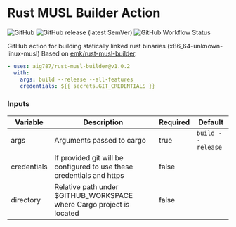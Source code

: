 Rust MUSL Builder Action
========================

![GitHub](https://img.shields.io/github/license/aig787/rust-musl-builder)
![GitHub release (latest SemVer)](https://img.shields.io/github/v/release/aig787/rust-musl-builder)
![GitHub Workflow Status](https://img.shields.io/github/workflow/status/aig787/rust-musl-builder/CI)

GitHub action for building statically linked rust binaries (x86_64-unknown-linux-musl) Based on [emk/rust-musl-builder](https://github.com/emk/rust-musl-builder).

```yaml
- uses: aig787/rust-musl-builder@v1.0.2
  with:
    args: build --release --all-features
    credentials: ${{ secrets.GIT_CREDENTIALS }}
```
### Inputs
| Variable | Description | Required | Default |
|----------|-------------|----------|---------|
| args     | Arguments passed to cargo | true | `build --release` | 
| credentials | If provided git will be configured to use these credentials and https | false | |
| directory | Relative path under $GITHUB_WORKSPACE where Cargo project is located | false | |
